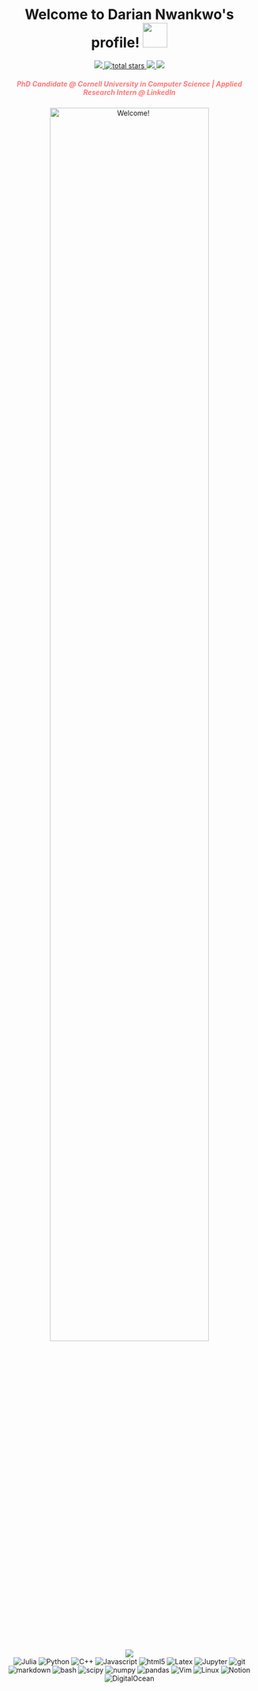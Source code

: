 <h1 align="center">
  Welcome to Darian Nwankwo's profile!
  <img src="https://media.giphy.com/media/hvRJCLFzcasrR4ia7z/giphy.gif" width="50">
</h1>

<div align='center'>
  <a href="https://github.com/DarianNwankwo">
    <img src="https://img.shields.io/github/followers/DarianNwankwo?color=green&label=GitHub&logo=GitHub&style=for-the-badge"/>
  </a>
  <a href="https://github.com/DarianNwankwo?tab=repositories&sort=stargazers">
    <img alt="total stars" title="Total stars on GitHub" src="https://custom-icon-badges.herokuapp.com/badge/dynamic/json?logo=star&color=55960c&labelColor=488207&label=Stars&style=for-the-badge&query=%24.stars&url=https://api.github-star-counter.workers.dev/user/DarianNwankwo"/>
  </a>
  <a href="https://www.linkedin.com/in/darian-nwankwo-19b6711b4/">
    <img src="https://img.shields.io/badge/-Linkedin-blue?style=for-the-badge&logo=LinkedIn&logoColor=white&link=https://www.linkedin.com/in/let%C3%ADcia-madureira-276b23180/"/>
  </a>
  <a href="mailto:nwankwodarian@gmail.com?subject=Hello%20Darian,%20From%20Github">
    <img src="https://img.shields.io/badge/gmail-%23D14836.svg?&style=for-the-badge&logo=gmail&logoColor=white"/>
  </a>
</div> 

<h5>
<center style="color: #f77">
PhD Candidate @ Cornell University in Computer Science | Applied Research Intern @ LinkedIn
</center>
</h5>

<div align='center'>
  <img src="https://i.imgur.com/VUBtXys.gif" alt="Welcome!" width="80%"/>
</div> 

<div align='center'>
  <a href="https://github.com/DenverCoder1/readme-typing-svg">
    <img src="https://readme-typing-svg.herokuapp.com/?lines=Hello,%20world!%20I'm%20a%20Reader;%20Computational%20Scientist;Machine%20Learning%20Engineer;Always%20learning%20new%20things&font=Fira%20Code&center=true&width=440&height=45&color=f75c7e&vCenter=true&size=22">
  </a>
</div> 

<!-- <div align='center'>
  <img src="./profile-3d-contrib/profile-south-season-animate.svg"/>
</div> -->

<div align=center>
  <img alt="Julia" src="https://img.shields.io/badge/-Julia-BA55D3?style=for-the-badge&logo=julia&logoColor=white" />
  <img alt="Python" src="https://img.shields.io/badge/-Python-45b8d8?style=for-the-badge&logo=python&logoColor=white" />
  <img alt="C++" src="https://img.shields.io/badge/-C++-DD0031?style=for-the-badge&logo=c%2B%2B&logoColor=white" />
  <img alt="Javascript" src="https://img.shields.io/badge/-Javascript-F7DF1E?style=for-the-badge&logo=JavaScript&logoColor=black" />
  <img alt="html5" src="https://img.shields.io/badge/-HTML5-DC143C?style=for-the-badge&logo=html5&logoColor=white" />
  <img alt="Latex" src="https://img.shields.io/badge/-Latex-2F4F4F?style=for-the-badge&logo=latex&logoColor=white" />
  <img alt="Jupyter" src="https://img.shields.io/badge/-Jupyter-5849BE?style=for-the-badge&logo=jupyter&logoColor=white" />
  <img alt="git" src="https://img.shields.io/badge/-Git-F05032?style=for-the-badge&logo=git&logoColor=white" />
  <!-- <img alt="github actions" src="https://img.shields.io/badge/-Github_Actions-E10098?style=for-the-badge&logo=github-actions&logoColor=white" /> -->
  <!-- <img alt="github pages" src="https://img.shields.io/badge/-Github_Pages-E10098?style=for-the-badge&logo=github&logoColor=white" /> -->
  <img alt="markdown" src="https://img.shields.io/badge/-Markdown-000000?style=for-the-badge&logo=markdown&logoColor=white" />
  <img alt="bash" src="https://img.shields.io/badge/-Bash-000000?style=for-the-badge&logo=gnu-bash&logoColor=white" />
  <img alt="scipy" src="https://img.shields.io/badge/-SciPy-0A9EDC?style=for-the-badge&logo=scipy&logoColor=white" />
  <img alt="numpy" src="https://img.shields.io/badge/-NumPy-013243?style=for-the-badge&logo=numpy&logoColor=white" />
  <img alt="pandas" src="https://img.shields.io/badge/-Pandas-150458?style=for-the-badge&logo=pandas&logoColor=white" />
  <!-- <img alt="Docker" src="https://img.shields.io/badge/-Docker-46a2f1?style=for-the-badge&logo=docker&logoColor=white" /> -->
  <!-- <img alt="Kubernetes" src="https://img.shields.io/badge/-Kubernetes-4B0082?style=for-the-badge&logo=kubernetes&logoColor=white" /> -->
  <!-- <img alt="Google Cloud Platform" src="https://img.shields.io/badge/-Google_Cloud_Platform-1a73e8?style=for-the-badge&logo=google-cloud&logoColor=white" /> -->
  <!-- <img alt="Google Sheets" src="https://img.shields.io/badge/-Google_Sheets-1a73e8?style=for-the-badge&logo=google-sheets&logoColor=white" /> -->
  <!-- <img alt="Google Chrome" src="https://img.shields.io/badge/-Google_Chrome-1a73e8?style=for-the-badge&logo=google-chrome&logoColor=white" /> -->
  <!-- <img alt="Google Drive" src="https://img.shields.io/badge/-Google_Drive-1a73e8?style=for-the-badge&logo=google-drive&logoColor=white" /> -->
  <!-- <img alt="Firefox" src="https://img.shields.io/badge/-Firefox-F05032?style=for-the-badge&logo=firefox&logoColor=white" /> -->
  <img alt="Vim" src="https://img.shields.io/badge/-Vim-228B22?style=for-the-badge&logo=vim&logoColor=white" />
  <img alt="Linux" src="https://img.shields.io/badge/-Linux-000000?style=for-the-badge&logo=linux&logoColor=white" />
  <!-- <img alt="Ubuntu" src="https://img.shields.io/badge/-Ubuntu-F05032?style=for-the-badge&logo=ubuntu&logoColor=white" /> -->
  <!-- <img alt="Free-BSD" src="https://img.shields.io/badge/-FreeBSD-DD0031?style=for-the-badge&logo=freebsd&logoColor=white" /> -->
  <!-- <img alt="Android" src="https://img.shields.io/badge/-Android-3DDC84?style=for-the-badge&logo=android&logoColor=white" /> -->
  <!-- <img alt="Stack Overflow" src="https://img.shields.io/badge/-Stack%20Overflow-FE7A16?style=for-the-badge&logo=stack-overflow&logoColor=white" /> -->
  <!-- <img alt="Visual Studio Code" src="https://img.shields.io/badge/-Visual%20Studio%20Code-0078d7?style=for-the-badge&logo=visual-studio-code&logoColor=white" /> -->
  <img alt="Notion" src="https://img.shields.io/badge/-Notion-010101?style=for-the-badge&logo=notion&logoColor=white" />
  <img alt="DigitalOcean" src="https://img.shields.io/badge/DigitalOcean-purple?style=for-the-badge&logo=DigitalOcean">
</div>

